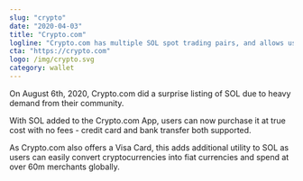 ```yaml
---
slug: "crypto"
date: "2020-04-03"
title: "Crypto.com"
logline: "Crypto.com has multiple SOL spot trading pairs, and allows users to purchase SOL through debit cards and bank transfers."
cta: "https://crypto.com"
logo: /img/crypto.svg
category: wallet
---
```


On August 6th, 2020, Crypto.com did a surprise listing of SOL due to heavy demand from their community.

With SOL added to the Crypto.com App, users can now purchase it at true cost with no fees - credit card and bank transfer both supported.

As Crypto.com also offers a Visa Card, this adds additional utility to SOL as users can easily convert cryptocurrencies into fiat currencies and spend at over 60m merchants globally.
